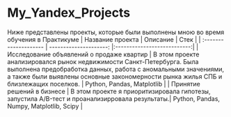 # My_Yandex_Projects
Ниже представлены проекты, которые были выполнены мною во время обучения в Практикуме
| Название проекта | Описание | Стек | 
| :-------------------- | ---------------------: |:---------------------------:|
| Исследование объявлений о продаже квартир | В этом проекте анализировался рынок недвижимости Санкт-Петербурга. Была выполнена предобработка данных, работа с аномальными значениями, а также были выявлены основные закономерности рынка жилья СПБ и близлежащих поселков. | Python, Pandas, Matplotlib |
| Принятие решений в бизнесе | В этом проекте я приоритизировала гипотезы, запустила A/B-тест и проанализирровала результаты.| Python, Pandas, Numpy, Matplotlib, Scipy |
